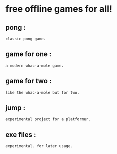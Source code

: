 # free offline games for all!
## pong :
    classic pong game.

## game for one :
    a modern whac-a-mole game.

## game for two :
    like the whac-a-mole but for two.

## jump :
    experimental project for a platformer.

## exe files :
    experimental. for later usage.